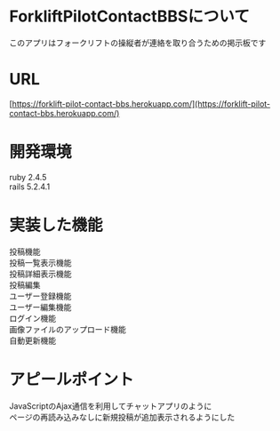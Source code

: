 # ForkliftPilotContactBBSについて
このアプリはフォークリフトの操縦者が連絡を取り合うための掲示板です<br>

# URL
[https://forklift-pilot-contact-bbs.herokuapp.com/](https://forklift-pilot-contact-bbs.herokuapp.com/)<br>

# 開発環境
ruby 2.4.5<br>
rails 5.2.4.1<br>

# 実装した機能
投稿機能<br>
投稿一覧表示機能<br>
投稿詳細表示機能<br>
投稿編集<br>
ユーザー登録機能<br>
ユーザー編集機能<br>
ログイン機能<br>
画像ファイルのアップロード機能<br>
自動更新機能<br>

# アピールポイント
JavaScriptのAjax通信を利用してチャットアプリのように<br>
ページの再読み込みなしに新規投稿が追加表示されるようにした






